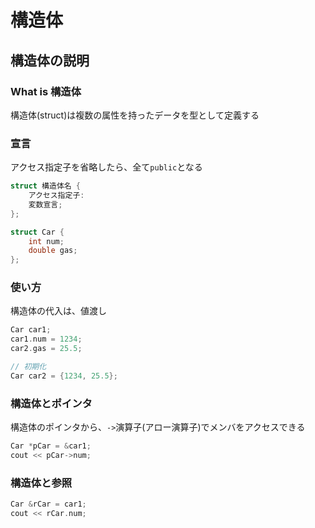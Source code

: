 # 構造体

## 構造体の説明

### What is 構造体

構造体(struct)は複数の属性を持ったデータを型として定義する

### 宣言

アクセス指定子を省略したら、全て`public`となる

```c++
struct 構造体名 {
    アクセス指定子:
    変数宣言;
};

struct Car {
    int num;
    double gas;
};
```

### 使い方

構造体の代入は、値渡し

```c++
Car car1;
car1.num = 1234;
car2.gas = 25.5;

// 初期化
Car car2 = {1234, 25.5};
```

### 構造体とポインタ

構造体のポインタから、`->`演算子(アロー演算子)でメンバをアクセスできる

```c++
Car *pCar = &car1;
cout << pCar->num;
```

### 構造体と参照

```c++
Car &rCar = car1;
cout << rCar.num;
```
